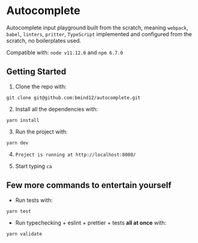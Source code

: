 # Autocomplete

Autocomplete input playground built from the scratch, meaning `webpack`, `babel`, `linters`, `pritter`, `TypeScript` implemented and configured from the scratch, no boilerplates used.

Compatible with: `node v11.12.0` and `npm 6.7.0`

## Getting Started

1. Clone the repo with:

`git clone git@github.com:bmind12/autocomplete.git`

2. Install all the dependencies with:

`yarn install`

3. Run the project with:

`yarn dev`

4. `Project is running at http://localhost:8080/`

5. Start typing `ca`

## Few more commands to entertain yourself

- Run tests with:

`yarn test`

- Run typechecking + eslint + prettier + tests **all at once** with:

`yarn validate`

